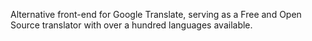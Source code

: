 Alternative front-end for Google Translate, serving as a Free and Open Source translator with over a hundred languages available.
